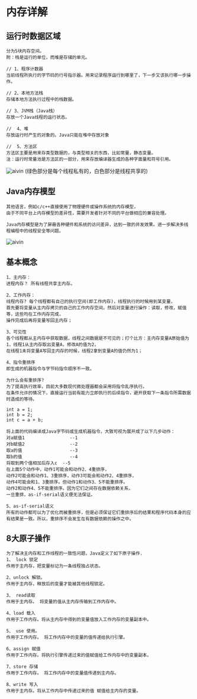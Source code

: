 # 内存详解
## 运行时数据区域
```text
分为5块内存空间。
附：栈是运行的单位，而堆是存储的单元。

// 1、程序计数器
当前线程所执行的字节码的行号指示器。用来记录程序运行到哪里了，下一步又该执行哪一步操作。

// 2、本地方法栈
存储本地方法执行过程中的栈数据。

// 3、JVM栈（Java栈）
存放一个Java线程的运行状态。

//  4、堆
存放运行时产生的对象的。Java只能在堆中存放对象

//  5、方法区
方法区主要是用来存类型数据的，与类型相关的东西，比如常量，静态变量。
注：运行时常量池是方法区的一部分，用来存放编译器生成的各种字面量和符号引用。
```

![aivin](https://gitee.com/hnyer/filesOfGitbook/raw/master/files/201801170848_osChina_p7.png)
(绿色部分是每个线程私有的，白色部分是线程共享的)

## Java内存模型
```text
其他语言，例如c/c++直接使用了物理硬件或操作系统的内存模型，
由于不同平台上内存模型的差异性，需要开发者针对不同的平台做相应的兼容处理。

Java内存模型是为了屏蔽各种硬件和系统的访问差异，达到一致的并发效果。进一步解决多线程编程中的线程安全等问题。
```

![aivin](https://gitee.com/hnyer/filesOfGitbook/raw/master/files/201801170848_osChina_p8.png)
 

##  基本概念
```text
1、主内存：
进程内存？ 所有线程共享主内存。

2、工作内存：
线程内存? 每个线程都有自己的执行空间(即工作内存)，线程执行的时候用到某变量，
首先要将变量从主内存拷贝的自己的工作内存空间，然后对变量进行操作：读取，修改，赋值等，这些均在工作内存完成，
操作完成后再将变量写回主内存；

3、可见性
各个线程都从主内存中获取数据，线程之间数据是不可见的；打个比方：主内存变量A原始值为1，线程1从主内存取出变量A，修改A的值为2，
在线程1未将变量A写回主内存的时候，线程2拿到变量A的值仍然为1；
```

```text
4、指令重排序  
即生成的机器指令与字节码指令顺序不一致。

为什么会有重排序?
为了提高执行效率，目前大多数现代微处理器都会采用将指令乱序执行。
在条件允许的情况下，直接运行当前有能力立即执行的后续指令，避开获取下一条指令所需数据时造成的等待。

int a = 1;
int b = 2;
int c = a + b;

将上面的代码编译成Java字节码或生成机器指令，大致可视为展开成了以下几步动作：
对a赋值1                 --1
对b赋值2                 --2
取a的值                  --3
取b的值                  --4
将取到两个值相加后存入c  --5
在上面5个动作中，动作1可能会和动作2、4重排序，
动作2可能会和动作1、3重排序，动作3可能会和动作2、4重排序，
动作4可能会和1、3重排序。但动作1和动作3、5不能重排序。
动作2和动作4、5不能重排序。因为它们之间存在数据依赖关系，
一旦重排，as-if-serial语义便无法保证。

5、as-if-serial语义
所有的动作都可以为了优化而被重排序，但是必须保证它们重排序后的结果和程序代码本身的应有结果是一致。所以，重排序不会发生在有数据依赖的操作之中。
```

##   8大原子操作
```text
为了解决主内存和工作线程的一致性问题，Java定义了如下原子操作.
1、 lock 锁定
作用于主内存，把变量标记为一条线程独占状态。

2、unlock 解锁。
作用于主内存，释放后的变量才能被其他线程锁定。

3、 read读取
作用于主内存。 将变量的值从主内存传输到工作内存中。

4、load 载入
作用于工作内存。将从主内存中得到的变量值放入工作内存的变量副本中。

5、 use 使用。
作用于工作内存。 将工作内存中的变量的值传递给执行引擎。

6、assign 赋值
作用于工作内存。将执行引擎传递过来的值赋值给工作内存中的变量副本。

7、store 存储
作用于工作内存。 将工作内存中的变量值传递到主内存。

8、write 写入
作用于主内存。将从工作内存中传递过来的值 赋值给主内存的变量。
```
 



 

 
  
 





 
 

 
 
 
 
 